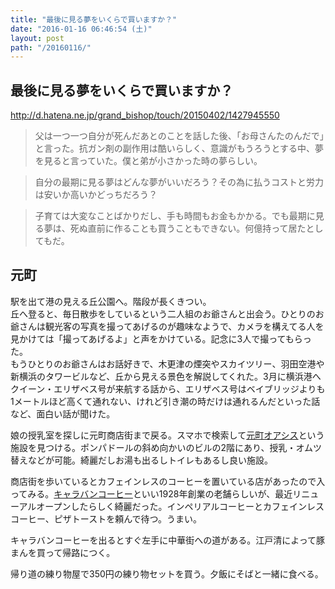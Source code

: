 ```yaml
---
title: "最後に見る夢をいくらで買いますか？"
date: "2016-01-16 06:46:54 (土)"
layout: post
path: "/20160116/"
---
```


## 最後に見る夢をいくらで買いますか？

http://d.hatena.ne.jp/grand_bishop/touch/20150402/1427945550

> 父は一つ一つ自分が死んだあとのことを話した後、「お母さんたのんだで」と言った。抗ガン剤の副作用は酷いらしく、意識がもうろうとする中、夢を見ると言っていた。僕と弟が小さかった時の夢らしい。

> 自分の最期に見る夢はどんな夢がいいだろう？その為に払うコストと労力は安いか高いかどっちだろう？

> 子育ては大変なことばかりだし、手も時間もお金もかかる。でも最期に見る夢は、死ぬ直前に作ることも買うこともできない。何億持って居たとしてもだ。


## 元町

駅を出て港の見える丘公園へ。階段が長くきつい。  
丘へ登ると、毎日散歩をしているという二人組のお爺さんと出会う。ひとりのお爺さんは観光客の写真を撮ってあげるのが趣味なようで、カメラを構えてる人を見かけては「撮ってあげるよ」と声をかけている。記念に3人で撮ってもらった。  
もうひとりのお爺さんはお話好きで、木更津の煙突やスカイツリー、羽田空港や新横浜のタワービルなど、丘から見える景色を解説してくれた。3月に横浜港へクイーン・エリザベス号が来航する話から、エリザベス号はベイブリッジよりも1メートルほど高くて通れない、けれど引き潮の時だけは通れるんだといった話など、面白い話が聞けた。

娘の授乳室を探しに元町商店街まで戻る。スマホで検索して[元町オアシス](http://www.motomachi.or.jp/shop/%E3%83%91%E3%82%A6%E3%83%80%E3%83%BC%E3%83%AB%E3%83%BC%E3%83%A0%E5%85%83%E7%94%BA%E3%82%AA%E3%82%A2%E3%82%B7%E3%82%B9)という施設を見つける。ポンパドールの斜め向かいのビルの2階にあり、授乳・オムツ替えなどが可能。綺麗だしお湯も出るしトイレもあるし良い施設。

商店街を歩いているとカフェインレスのコーヒーを置いている店があったので入ってみる。[キャラバンコーヒー](http://www.caravan-coffee.jp/corporate.html)といい1928年創業の老舗らしいが、最近リニューアルオープンしたらしく綺麗だった。インペリアルコーヒーとカフェインレスコーヒー、ピザトーストを頼んで待つ。うまい。

キャラバンコーヒーを出るとすぐ左手に中華街への道がある。江戸清によって豚まんを買って帰路につく。

帰り道の練り物屋で350円の練り物セットを買う。夕飯にそばと一緒に食べる。

